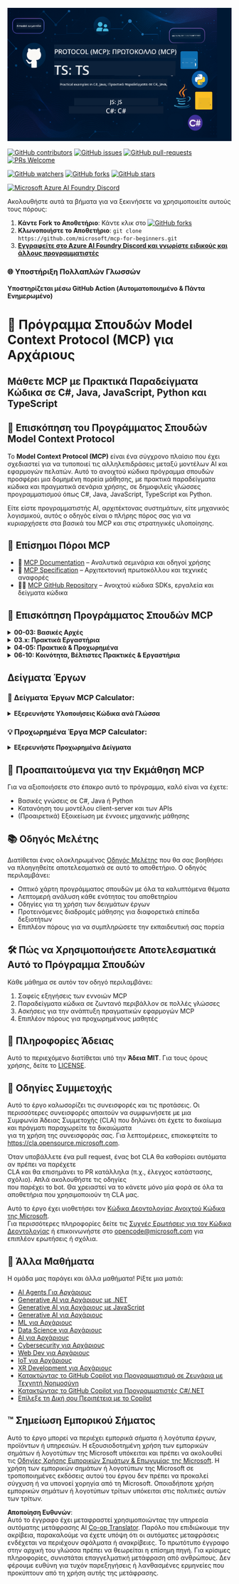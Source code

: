 <!--
CO_OP_TRANSLATOR_METADATA:
{
  "original_hash": "af49e2a6fd462dde6f9ad952d5c8cc6e",
  "translation_date": "2025-06-21T13:51:26+00:00",
  "source_file": "README.md",
  "language_code": "el"
}
-->
![MCP-for-beginners](../../translated_images/mcp-beginners.2ce2b317996369ff66c5b72e25eff9d4288ab2741fc70c0b4e523d1ae1e249fd.el.png) 

[![GitHub contributors](https://img.shields.io/github/contributors/microsoft/mcp-for-beginners.svg)](https://GitHub.com/microsoft/mcp-for-beginners/graphs/contributors)
[![GitHub issues](https://img.shields.io/github/issues/microsoft/mcp-for-beginners.svg)](https://GitHub.com/microsoft/mcp-for-beginners/issues)
[![GitHub pull-requests](https://img.shields.io/github/issues-pr/microsoft/mcp-for-beginners.svg)](https://GitHub.com/microsoft/mcp-for-beginners/pulls)
[![PRs Welcome](https://img.shields.io/badge/PRs-welcome-brightgreen.svg?style=flat-square)](http://makeapullrequest.com)

[![GitHub watchers](https://img.shields.io/github/watchers/microsoft/mcp-for-beginners.svg?style=social&label=Watch)](https://GitHub.com/microsoft/mcp-for-beginners/watchers)
[![GitHub forks](https://img.shields.io/github/forks/microsoft/mcp-for-beginners.svg?style=social&label=Fork)](https://GitHub.com/microsoft/mcp-for-beginners/fork)
[![GitHub stars](https://img.shields.io/github/stars/microsoft/mcp-for-beginners?style=social&label=Star)](https://GitHub.com/microsoft/mcp-for-beginners/stargazers)


[![Microsoft Azure AI Foundry Discord](https://dcbadge.vercel.app/api/server/ByRwuEEgH4)](https://discord.com/invite/ByRwuEEgH4)


Ακολουθήστε αυτά τα βήματα για να ξεκινήσετε να χρησιμοποιείτε αυτούς τους πόρους:
1. **Κάντε Fork το Αποθετήριο**: Κάντε κλικ στο [![GitHub forks](https://img.shields.io/github/forks/microsoft/mcp-for-beginners.svg?style=social&label=Fork)](https://GitHub.com/microsoft/mcp-for-beginners/fork)
2. **Κλωνοποιήστε το Αποθετήριο**:   `git clone https://github.com/microsoft/mcp-for-beginners.git`
3. [**Εγγραφείτε στο Azure AI Foundry Discord και γνωρίστε ειδικούς και άλλους προγραμματιστές**](https://discord.com/invite/ByRwuEEgH4)


### 🌐 Υποστήριξη Πολλαπλών Γλωσσών

#### Υποστηρίζεται μέσω GitHub Action (Αυτοματοποιημένο & Πάντα Ενημερωμένο)

# 🚀 Πρόγραμμα Σπουδών Model Context Protocol (MCP) για Αρχάριους

## **Μάθετε MCP με Πρακτικά Παραδείγματα Κώδικα σε C#, Java, JavaScript, Python και TypeScript**

## 🧠 Επισκόπηση του Προγράμματος Σπουδών Model Context Protocol

Το **Model Context Protocol (MCP)** είναι ένα σύγχρονο πλαίσιο που έχει σχεδιαστεί για να τυποποιεί τις αλληλεπιδράσεις μεταξύ μοντέλων AI και εφαρμογών πελατών. Αυτό το ανοιχτού κώδικα πρόγραμμα σπουδών προσφέρει μια δομημένη πορεία μάθησης, με πρακτικά παραδείγματα κώδικα και πραγματικά σενάρια χρήσης, σε δημοφιλείς γλώσσες προγραμματισμού όπως C#, Java, JavaScript, TypeScript και Python.

Είτε είστε προγραμματιστής AI, αρχιτέκτονας συστημάτων, είτε μηχανικός λογισμικού, αυτός ο οδηγός είναι ο πλήρης πόρος σας για να κυριαρχήσετε στα βασικά του MCP και στις στρατηγικές υλοποίησης.

## 🔗 Επίσημοι Πόροι MCP

- 📘 [MCP Documentation](https://modelcontextprotocol.io/) – Αναλυτικά σεμινάρια και οδηγοί χρήσης  
- 📜 [MCP Specification](https://spec.modelcontextprotocol.io/) – Αρχιτεκτονική πρωτοκόλλου και τεχνικές αναφορές  
- 🧑‍💻 [MCP GitHub Repository](https://github.com/modelcontextprotocol) – Ανοιχτού κώδικα SDKs, εργαλεία και δείγματα κώδικα  

## 🧭 Επισκόπηση Προγράμματος Σπουδών MCP

<details>
  <summary><strong>00-03: Βασικές Αρχές</strong></summary>

- **00. Εισαγωγή στο MCP**  
  Επισκόπηση του Model Context Protocol και η σημασία του στις ροές εργασίας AI. [Διαβάστε περισσότερα](./00-Introduction/README.md)
- **01. Επεξήγηση Βασικών Εννοιών**  
  Βαθύτερη ανάλυση των βασικών εννοιών του MCP. [Διαβάστε περισσότερα](./01-CoreConcepts/README.md)
- **02. Ασφάλεια στο MCP**  
  Απειλές ασφάλειας και βέλτιστες πρακτικές. [Διαβάστε περισσότερα](./02-Security/README.md)
- **03. Ξεκινώντας με το MCP**  
  Ρύθμιση περιβάλλοντος, βασικοί διακομιστές/πελάτες, ενσωμάτωση. [Διαβάστε περισσότερα](./03-GettingStarted/README.md)
</details>

<details>
  <summary><strong>03.x: Πρακτικά Εργαστήρια</strong></summary>

- **3.1. Πρώτος διακομιστής** – [Οδηγός](./03-GettingStarted/01-first-server/README.md)
- **3.2. Πρώτος πελάτης** – [Οδηγός](./03-GettingStarted/02-client/README.md)
- **3.3. Πελάτης με LLM** – [Οδηγός](./03-GettingStarted/03-llm-client/README.md)
- **3.4. Κατανάλωση διακομιστή με Visual Studio Code** – [Οδηγός](./03-GettingStarted/04-vscode/README.md)
- **3.5. Δημιουργία διακομιστή με SSE** – [Οδηγός](./03-GettingStarted/05-sse-server/README.md)
- **3.6. HTTP Streaming** – [Οδηγός](./03-GettingStarted/06-http-streaming/README.md)
- **3.7. Χρήση AI Toolkit** – [Οδηγός](./03-GettingStarted/07-aitk/README.md)
- **3.8. Δοκιμή του διακομιστή σας** – [Οδηγός](./03-GettingStarted/08-testing/README.md)
- **3.9. Ανάπτυξη του διακομιστή σας** – [Οδηγός](./03-GettingStarted/09-deployment/README.md)
</details>

<details>
  <summary><strong>04-05: Πρακτικά & Προχωρημένα</strong></summary>

- **04. Πρακτική Υλοποίηση**  
  SDKs, εντοπισμός σφαλμάτων, δοκιμές, επαναχρησιμοποιήσιμα πρότυπα προτροπών. [Διαβάστε περισσότερα](./04-PracticalImplementation/README.md)
- **05. Προχωρημένα Θέματα στο MCP**  
  Πολυμορφικό AI, κλιμάκωση, επιχειρησιακή χρήση. [Διαβάστε περισσότερα](./05-AdvancedTopics/README.md)
- **5.1. Ενσωμάτωση MCP με Azure** – [Οδηγός](./05-AdvancedTopics/mcp-integration/README.md)
- **5.2. Πολυμορφικότητα** – [Οδηγός](./05-AdvancedTopics/mcp-multi-modality/README.md)
- **5.3. Επίδειξη MCP OAuth2** – [Οδηγός](./05-AdvancedTopics/mcp-oauth2-demo/README.md)
- **5.4. Root Contexts** – [Οδηγός](./05-AdvancedTopics/mcp-root-contexts/README.md)
- **5.5. Routing** – [Οδηγός](./05-AdvancedTopics/mcp-routing/README.md)
- **5.6. Sampling** – [Οδηγός](./05-AdvancedTopics/mcp-sampling/README.md)
- **5.7. Κλιμάκωση** – [Οδηγός](./05-AdvancedTopics/mcp-scaling/README.md)
- **5.8. Ασφάλεια** – [Οδηγός](./05-AdvancedTopics/mcp-security/README.md)
- **5.9. Web Search MCP** – [Οδηγός](./05-AdvancedTopics/web-search-mcp/README.md)
- **5.10. Ροή σε Πραγματικό Χρόνο** – [Οδηγός](./05-AdvancedTopics/mcp-realtimestreaming/README.md)
- **5.11. Αναζήτηση Web σε Πραγματικό Χρόνο** – [Οδηγός](./05-AdvancedTopics/mcp-realtimesearch/README.md)
</details>

<details>
  <summary><strong>06-10: Κοινότητα, Βέλτιστες Πρακτικές & Εργαστήρια</strong></summary>

- **06. Συνεισφορές της Κοινότητας** – [Οδηγός](./06-CommunityContributions/README.md)
- **07. Συμπεράσματα από την Πρώιμη Υιοθέτηση** – [Οδηγός](./07-LessonsFromEarlyAdoption/README.md)
- **08. Καλές Πρακτικές για MCP** – [Οδηγός](./08-BestPractices/README.md)
- **09. Μελέτες Περίπτωσης MCP** – [Οδηγός](./09-CaseStudy/README.md)
- **10. Απλοποίηση Ροών Εργασίας AI: Δημιουργία MCP Server με AI Toolkit** – [Hands On Lab](./10-StreamliningAIWorkflowsBuildingAnMCPServerWithAIToolkit/README.md)
</details>

## Δείγματα Έργων

### 🧮 Δείγματα Έργων MCP Calculator:
<details>
  <summary><strong>Εξερευνήστε Υλοποιήσεις Κώδικα ανά Γλώσσα</strong></summary>

  - [Παράδειγμα MCP Server σε C#](./03-GettingStarted/samples/csharp/README.md)
  - [MCP Calculator σε Java](./03-GettingStarted/samples/java/calculator/README.md)
  - [Επίδειξη MCP σε JavaScript](./03-GettingStarted/samples/javascript/README.md)
  - [MCP Server σε Python](../../03-GettingStarted/samples/python/mcp_calculator_server.py)
  - [Παράδειγμα MCP σε TypeScript](./03-GettingStarted/samples/typescript/README.md)

</details>

### 💡 Προχωρημένα Έργα MCP Calculator:
<details>
  <summary><strong>Εξερευνήστε Προχωρημένα Δείγματα</strong></summary>

  - [Προχωρημένο Δείγμα σε C#](./04-PracticalImplementation/samples/csharp/README.md)
  - [Παράδειγμα Εφαρμογής Container σε Java](./04-PracticalImplementation/samples/java/containerapp/README.md)
  - [Προχωρημένο Δείγμα σε JavaScript](./04-PracticalImplementation/samples/javascript/README.md)
  - [Σύνθετη Υλοποίηση σε Python](../../04-PracticalImplementation/samples/python/mcp_sample.py)
  - [Δείγμα Container σε TypeScript](./04-PracticalImplementation/samples/typescript/README.md)

</details>

## 🎯 Προαπαιτούμενα για την Εκμάθηση MCP

Για να αξιοποιήσετε στο έπακρο αυτό το πρόγραμμα, καλό είναι να έχετε:

- Βασικές γνώσεις σε C#, Java ή Python  
- Κατανόηση του μοντέλου client-server και των APIs  
- (Προαιρετικά) Εξοικείωση με έννοιες μηχανικής μάθησης  

## 📚 Οδηγός Μελέτης

Διατίθεται ένας ολοκληρωμένος [Οδηγός Μελέτης](./study_guide.md) που θα σας βοηθήσει να πλοηγηθείτε αποτελεσματικά σε αυτό το αποθετήριο. Ο οδηγός περιλαμβάνει:

- Οπτικό χάρτη προγράμματος σπουδών με όλα τα καλυπτόμενα θέματα  
- Λεπτομερή ανάλυση κάθε ενότητας του αποθετηρίου  
- Οδηγίες για τη χρήση των δειγμάτων έργων  
- Προτεινόμενες διαδρομές μάθησης για διαφορετικά επίπεδα δεξιοτήτων  
- Επιπλέον πόρους για να συμπληρώσετε την εκπαιδευτική σας πορεία  

## 🛠️ Πώς να Χρησιμοποιήσετε Αποτελεσματικά Αυτό το Πρόγραμμα Σπουδών

Κάθε μάθημα σε αυτόν τον οδηγό περιλαμβάνει:

1. Σαφείς εξηγήσεις των εννοιών MCP  
2. Παραδείγματα κώδικα σε ζωντανό περιβάλλον σε πολλές γλώσσες  
3. Ασκήσεις για την ανάπτυξη πραγματικών εφαρμογών MCP  
4. Επιπλέον πόρους για προχωρημένους μαθητές  

## 📜 Πληροφορίες Άδειας

Αυτό το περιεχόμενο διατίθεται υπό την **Άδεια MIT**. Για τους όρους χρήσης, δείτε το [LICENSE](../../LICENSE).

## 🤝 Οδηγίες Συμμετοχής

Αυτό το έργο καλωσορίζει τις συνεισφορές και τις προτάσεις. Οι περισσότερες συνεισφορές απαιτούν να συμφωνήσετε με μια  
Συμφωνία Άδειας Συμμετοχής (CLA) που δηλώνει ότι έχετε το δικαίωμα και πράγματι παραχωρείτε τα δικαιώματα  
για τη χρήση της συνεισφοράς σας. Για λεπτομέρειες, επισκεφτείτε το <https://cla.opensource.microsoft.com>.

Όταν υποβάλλετε ένα pull request, ένας bot CLA θα καθορίσει αυτόματα αν πρέπει να παρέχετε  
CLA και θα επισημάνει το PR κατάλληλα (π.χ., έλεγχος κατάστασης, σχόλιο). Απλά ακολουθήστε τις οδηγίες  
που παρέχει το bot. Θα χρειαστεί να το κάνετε μόνο μία φορά σε όλα τα αποθετήρια που χρησιμοποιούν τη CLA μας.

Αυτό το έργο έχει υιοθετήσει τον [Κώδικα Δεοντολογίας Ανοιχτού Κώδικα της Microsoft](https://opensource.microsoft.com/codeofconduct/).  
Για περισσότερες πληροφορίες δείτε τις [Συχνές Ερωτήσεις για τον Κώδικα Δεοντολογίας](https://opensource.microsoft.com/codeofconduct/faq/) ή επικοινωνήστε στο [opencode@microsoft.com](mailto:opencode@microsoft.com) για επιπλέον ερωτήσεις ή σχόλια.

## 🎒 Άλλα Μαθήματα  
Η ομάδα μας παράγει και άλλα μαθήματα! Ρίξτε μια ματιά:

- [AI Agents Για Αρχάριους](https://github.com/microsoft/ai-agents-for-beginners?WT.mc_id=academic-105485-koreyst)
- [Generative AI για Αρχάριους με .NET](https://github.com/microsoft/Generative-AI-for-beginners-dotnet?WT.mc_id=academic-105485-koreyst)
- [Generative AI για Αρχάριους με JavaScript](https://github.com/microsoft/generative-ai-with-javascript?WT.mc_id=academic-105485-koreyst)
- [Generative AI για Αρχάριους](https://github.com/microsoft/generative-ai-for-beginners?WT.mc_id=academic-105485-koreyst)
- [ML για Αρχάριους](https://aka.ms/ml-beginners?WT.mc_id=academic-105485-koreyst)
- [Data Science για Αρχάριους](https://aka.ms/datascience-beginners?WT.mc_id=academic-105485-koreyst)
- [AI για Αρχάριους](https://aka.ms/ai-beginners?WT.mc_id=academic-105485-koreyst)
- [Cybersecurity για Αρχάριους](https://github.com/microsoft/Security-101??WT.mc_id=academic-96948-sayoung)
- [Web Dev για Αρχάριους](https://aka.ms/webdev-beginners?WT.mc_id=academic-105485-koreyst)
- [IoT για Αρχάριους](https://aka.ms/iot-beginners?WT.mc_id=academic-105485-koreyst)
- [XR Development για Αρχάριους](https://github.com/microsoft/xr-development-for-beginners?WT.mc_id=academic-105485-koreyst)
- [Κατακτώντας το GitHub Copilot για Προγραμματισμό σε Ζευγάρια με Τεχνητή Νοημοσύνη](https://aka.ms/GitHubCopilotAI?WT.mc_id=academic-105485-koreyst)
- [Κατακτώντας το GitHub Copilot για Προγραμματιστές C#/.NET](https://github.com/microsoft/mastering-github-copilot-for-dotnet-csharp-developers?WT.mc_id=academic-105485-koreyst)
- [Επίλεξε τη Δική σου Περιπέτεια με το Copilot](https://github.com/microsoft/CopilotAdventures?WT.mc_id=academic-105485-koreyst)


## ™️ Σημείωση Εμπορικού Σήματος

Αυτό το έργο μπορεί να περιέχει εμπορικά σήματα ή λογότυπα έργων, προϊόντων ή υπηρεσιών. Η εξουσιοδοτημένη χρήση των εμπορικών σημάτων ή λογοτύπων της Microsoft υπόκειται και πρέπει να ακολουθεί τις
[Οδηγίες Χρήσης Εμπορικών Σημάτων & Επωνυμίας της Microsoft](https://www.microsoft.com/legal/intellectualproperty/trademarks/usage/general).
Η χρήση των εμπορικών σημάτων ή λογοτύπων της Microsoft σε τροποποιημένες εκδόσεις αυτού του έργου δεν πρέπει να προκαλεί σύγχυση ή να υπονοεί χορηγία από τη Microsoft.
Οποιαδήποτε χρήση εμπορικών σημάτων ή λογοτύπων τρίτων υπόκειται στις πολιτικές αυτών των τρίτων.

**Αποποίηση Ευθυνών**:  
Αυτό το έγγραφο έχει μεταφραστεί χρησιμοποιώντας την υπηρεσία αυτόματης μετάφρασης AI [Co-op Translator](https://github.com/Azure/co-op-translator). Παρόλο που επιδιώκουμε την ακρίβεια, παρακαλούμε να έχετε υπόψη ότι οι αυτόματες μεταφράσεις ενδέχεται να περιέχουν σφάλματα ή ανακρίβειες. Το πρωτότυπο έγγραφο στην αρχική του γλώσσα πρέπει να θεωρείται η επίσημη πηγή. Για κρίσιμες πληροφορίες, συνιστάται επαγγελματική μετάφραση από ανθρώπους. Δεν φέρουμε ευθύνη για τυχόν παρεξηγήσεις ή λανθασμένες ερμηνείες που προκύπτουν από τη χρήση αυτής της μετάφρασης.